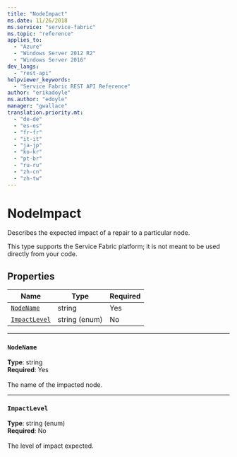 ```yaml
---
title: "NodeImpact"
ms.date: 11/26/2018
ms.service: "service-fabric"
ms.topic: "reference"
applies_to: 
  - "Azure"
  - "Windows Server 2012 R2"
  - "Windows Server 2016"
dev_langs: 
  - "rest-api"
helpviewer_keywords: 
  - "Service Fabric REST API Reference"
author: "erikadoyle"
ms.author: "edoyle"
manager: "gwallace"
translation.priority.mt: 
  - "de-de"
  - "es-es"
  - "fr-fr"
  - "it-it"
  - "ja-jp"
  - "ko-kr"
  - "pt-br"
  - "ru-ru"
  - "zh-cn"
  - "zh-tw"
---
```

# NodeImpact

Describes the expected impact of a repair to a particular node.

This type supports the Service Fabric platform; it is not meant to be used directly from your code.


## Properties
| Name | Type | Required |
| --- | --- | --- |
| [`NodeName`](#nodename) | string | Yes |
| [`ImpactLevel`](#impactlevel) | string (enum) | No |

____
### `NodeName`
__Type__: string <br/>
__Required__: Yes<br/>
<br/>
The name of the impacted node.

____
### `ImpactLevel`
__Type__: string (enum) <br/>
__Required__: No<br/>
<br/>
The level of impact expected.




